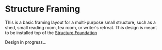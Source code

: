 # Structure Framing
This is a basic framing layout for a multi-purpose small structure, such as a shed, small reading room, tea room, or writer's retreat. This design is meant to be installed top of the [Structure Foundation](https://github.com/cypnk/Cabin-Life/tree/master/Structure%20Foundation)

Design in progress...
